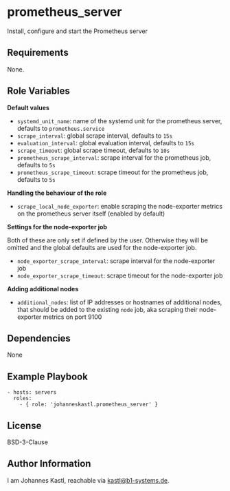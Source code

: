 prometheus_server
=========

Install, configure and start the Prometheus server

Requirements
------------

None.

Role Variables
--------------

**Default values**
- `systemd_unit_name`: name of the systemd unit for the prometheus server, defaults to `prometheus.service`
- `scrape_interval`: global scrape interval, defaults to `15s`
- `evaluation_interval`: global evaluation interval, defaults to `15s`
- `scrape_timeout`: global scrape timeout, defaults to `10s`
- `prometheus_scrape_interval`: scrape interval for the prometheus job, defaults to `5s`
- `prometheus_scrape_timeout`: scrape timeout for the prometheus job, defaults to `5s`

**Handling the behaviour of the role**
- `scrape_local_node_exporter`: enable scraping the node-exporter metrics on the prometheus server itself (enabled by default)

**Settings for the node-exporter job**

Both of these are only set if defined by the user. Otherwise they will be omitted and the global defaults are used for the node-exporter job.

- `node_exporter_scrape_interval`: scrape interval for the node-exporter job
- `node_exporter_scrape_timeout`: scrape timeout for the node-exporter job

**Adding additional nodes**

- `additional_nodes`: list of IP addresses or hostnames of additional nodes, that should be added to the existing `node` job, aka scraping their node-exporter metrics on port 9100

Dependencies
------------

None

Example Playbook
----------------

    - hosts: servers
      roles:
        - { role: 'johanneskastl.prometheus_server' }

License
-------

BSD-3-Clause

Author Information
------------------

I am Johannes Kastl, reachable via kastl@b1-systems.de.
